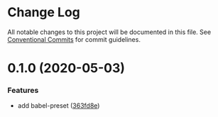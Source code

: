 # Change Log

All notable changes to this project will be documented in this file.
See [Conventional Commits](https://conventionalcommits.org) for commit guidelines.

# 0.1.0 (2020-05-03)


### Features

* add babel-preset ([363fd8e](https://github.com/zxeryu/start/commit/363fd8eb35fffa2846d6cdbbbd79318a4074dc0f))
